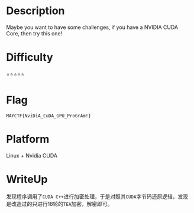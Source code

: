 # Description
Maybe you want to have some challenges, if you have a NVIDIA CUDA Core, then try this one!

# Difficulty
⭐⭐⭐⭐⭐

# Flag
`MAYCTF{NviDiA_CuDA_GPU_ProGrAm!}`

# Platform
Linux + Nvidia CUDA

# WriteUp
发现程序调用了`CUDA C++`进行加密处理，于是对照其`CUDA`字节码还原逻辑，发现是改造过的只进行18轮的`TEA`加密，解密即可。